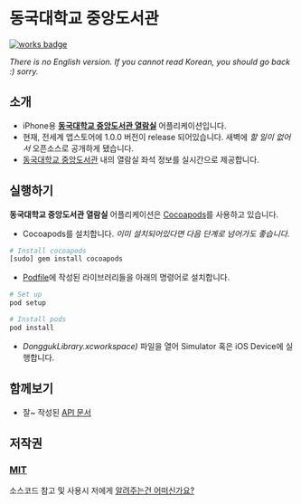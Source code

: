# 동국대학교 중앙도서관
[![works badge](https://cdn.rawgit.com/nikku/works-on-my-machine/v0.2.0/badge.svg)](https://github.com/nikku/works-on-my-machine)

_There is no English version. If you cannot read Korean, you should go back :) sorry._

## 소개
* iPhone용 **[동국대학교 중앙도서관 열람실](https://itunes.apple.com/de/app/dong-gugdaehaggyo-jung-angdoseogwan/id1023218522?mt=8)** 어플리케이션입니다.
* 현재, 전세계 앱스토어에 1.0.0 버전이 release 되어있습니다. 새벽에 *할 일이 없어서* 오픈소스로 공개하게 됐습니다.
* [동국대학교 중앙도서관](http://map.naver.com/local/siteview.nhn?code=11592555) 내의 열람실 좌석 정보를 실시간으로 제공합니다.

## 실행하기

**동국대학교 중앙도서관 열람실** 어플리케이션은 [Cocoapods](http://cocoapods.org)를 사용하고 있습니다. 

* Cocoapods를 설치합니다. *이미 설치되어있다면 다음 단계로 넘어가도 좋습니다.*

```bash
# Install cocoapods
[sudo] gem install cocoapods
```

* [Podfile](https://github.com/USAIU/DonggukLibrary/blob/develop/Podfile)에 작성된  라이브러리들을 아래의 명령어로 설치합니다.

```bash
# Set up
pod setup

# Install pods
pod install
```

* *DonggukLibrary.xcworkspace)* 파일을 열어 Simulator 혹은 iOS Device에 실행합니다.

## 함께보기
* 잘~ 작성된 [API 문서](https://github.com/USAIU/DonggukLibrary/blob/develop/API.md)

## 저작권
### [MIT](https://github.com/USAIU/DonggukLibrary/blob/develop/LICENSE)
소스코드 참고 및 사용시 저에게 [알려주는건 어떠신가요?](mailto:koreandarren@gmail.com)